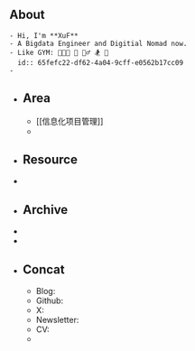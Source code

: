 ## About
	- Hi, I'm **XuF**
	- A Bigdata Engineer and Digitial Nomad now.
	- Like GYM: 🧑🏻‍💻 🥦 🚴‍♂️ 🏂 🎲
	  id:: 65fefc22-df62-4a04-9cff-e0562b17cc09
	-
- ## Area
	- [[信息化项目管理]]
	-
- ## Resource
-
- ## Archive
-
-
- ## Concat
	- Blog:
	- Github:
	- X:
	- Newsletter:
	- CV:
	-